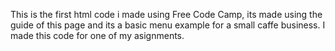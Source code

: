 This is the first html code i made using Free Code Camp, its made using the guide of this page and its a basic menu example for a small caffe business.
I made this code for one of my asignments.
